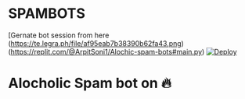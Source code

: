 # SPAMBOTS
[Gernate bot session from here (https://te.legra.ph/file/af95eab7b38390b62fa43.png)(https://replit.com/@ArpitSoni1/Alochic-spam-bots#main.py)
[![Deploy](https://www.herokucdn.com/deploy/button.svg)](https://dashboard.heroku.com/new?template=https://github.com/KRISHNA-ZENITSUOP/Alocholic)


# Alocholic Spam bot on 🔥

